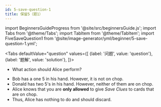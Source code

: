 ```yaml
---
id: 5-save-question-1
title: 保留5（题1）
---
```


import BeginnersGuideProgress from '@site/src/beginnersGuide.js';
import Tabs from '@theme/Tabs';
import TabItem from '@theme/TabItem';
import FiveSaveQuestion1 from '@site/image-generator/yml/beginner/5-save-question-1.yml';

<BeginnersGuideProgress id="5-save-question-1" />

<!-- lint disable no-undefined-references -->

<Tabs
  defaultValue="question"
  values={[
    {label: '问题', value: 'question'},
    {label: '题解', value: 'solution'},
  ]}>
<TabItem value="question">

- What action should Alice perform?

</TabItem>
<TabItem value="solution">

- Bob has a one 5 in his hand. However, it is not on chop.
- Donald has two 5's in his hand. However, neither of them are on chop.
- Alice knows that you are **only allowed** to give *Save Clues* to cards that are on chop.
- Thus, Alice has nothing to do and should discard.

</TabItem>
</Tabs>

<FiveSaveQuestion1 />
